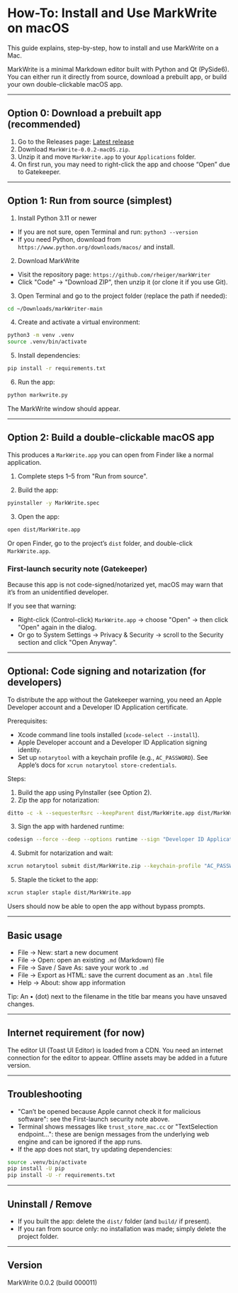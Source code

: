 # How-To: Install and Use MarkWrite on macOS

This guide explains, step-by-step, how to install and use MarkWrite on a Mac.

MarkWrite is a minimal Markdown editor built with Python and Qt (PySide6). You can either run it directly from source, download a prebuilt app, or build your own double-clickable macOS app.

---

## Option 0: Download a prebuilt app (recommended)

1) Go to the Releases page: [Latest release](https://github.com/rheiger/markWriter/releases/latest)
2) Download `MarkWrite-0.0.2-macOS.zip`.
3) Unzip it and move `MarkWrite.app` to your `Applications` folder.
4) On first run, you may need to right-click the app and choose “Open” due to Gatekeeper.

---

## Option 1: Run from source (simplest)

1) Install Python 3.11 or newer
- If you are not sure, open Terminal and run: `python3 --version`
- If you need Python, download from `https://www.python.org/downloads/macos/` and install.

2) Download MarkWrite
- Visit the repository page: `https://github.com/rheiger/markWriter`
- Click "Code" → "Download ZIP", then unzip it (or clone it if you use Git).

3) Open Terminal and go to the project folder (replace the path if needed):
```bash
cd ~/Downloads/markWriter-main
```

4) Create and activate a virtual environment:
```bash
python3 -m venv .venv
source .venv/bin/activate
```

5) Install dependencies:
```bash
pip install -r requirements.txt
```

6) Run the app:
```bash
python markwrite.py
```

The MarkWrite window should appear.

---

## Option 2: Build a double-clickable macOS app

This produces a `MarkWrite.app` you can open from Finder like a normal application.

1) Complete steps 1–5 from "Run from source".

2) Build the app:
```bash
pyinstaller -y MarkWrite.spec
```

3) Open the app:
```bash
open dist/MarkWrite.app
```
Or open Finder, go to the project’s `dist` folder, and double-click `MarkWrite.app`.

### First-launch security note (Gatekeeper)
Because this app is not code-signed/notarized yet, macOS may warn that it’s from an unidentified developer.

If you see that warning:
- Right-click (Control-click) `MarkWrite.app` → choose "Open" → then click "Open" again in the dialog.
- Or go to System Settings → Privacy & Security → scroll to the Security section and click "Open Anyway".

---

## Optional: Code signing and notarization (for developers)
To distribute the app without the Gatekeeper warning, you need an Apple Developer account and a Developer ID Application certificate.

Prerequisites:
- Xcode command line tools installed (`xcode-select --install`).
- Apple Developer account and a Developer ID Application signing identity.
- Set up `notarytool` with a keychain profile (e.g., `AC_PASSWORD`). See Apple’s docs for `xcrun notarytool store-credentials`.

Steps:
1) Build the app using PyInstaller (see Option 2).
2) Zip the app for notarization:
```bash
ditto -c -k --sequesterRsrc --keepParent dist/MarkWrite.app dist/MarkWrite.zip
```
3) Sign the app with hardened runtime:
```bash
codesign --force --deep --options runtime --sign "Developer ID Application: YOUR NAME (TEAMID)" dist/MarkWrite.app
```
4) Submit for notarization and wait:
```bash
xcrun notarytool submit dist/MarkWrite.zip --keychain-profile "AC_PASSWORD" --wait
```
5) Staple the ticket to the app:
```bash
xcrun stapler staple dist/MarkWrite.app
```
Users should now be able to open the app without bypass prompts.

---

## Basic usage
- File → New: start a new document
- File → Open: open an existing `.md` (Markdown) file
- File → Save / Save As: save your work to `.md`
- File → Export as HTML: save the current document as an `.html` file
- Help → About: show app information

Tip: An • (dot) next to the filename in the title bar means you have unsaved changes.

---

## Internet requirement (for now)
The editor UI (Toast UI Editor) is loaded from a CDN. You need an internet connection for the editor to appear. Offline assets may be added in a future version.

---

## Troubleshooting
- "Can’t be opened because Apple cannot check it for malicious software": see the First-launch security note above.
- Terminal shows messages like `trust_store_mac.cc` or "TextSelection endpoint…": these are benign messages from the underlying web engine and can be ignored if the app runs.
- If the app does not start, try updating dependencies:
```bash
source .venv/bin/activate
pip install -U pip
pip install -U -r requirements.txt
```

---

## Uninstall / Remove
- If you built the app: delete the `dist/` folder (and `build/` if present).
- If you ran from source only: no installation was made; simply delete the project folder.

---

## Version
MarkWrite 0.0.2 (build 000011)
